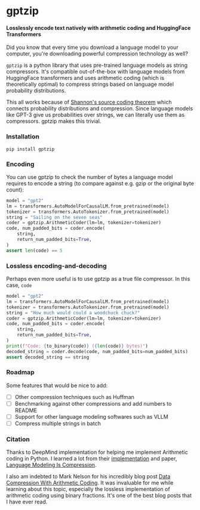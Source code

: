 # gptzip
#### Losslessly encode text natively with arithmetic coding and HuggingFace Transformers

Did you know that every time you download a language model to your computer, you're downloading powerful compression technology as well?

`gptzip` is a python library that uses pre-trained language models as string compressors. It's compatible out-of-the-box with language models from HuggingFace transformers and uses arithmetic coding (which is theoretically optimal) to compress strings based on language model probability distributions. 

This all works because of [Shannon's source coding theorem](https://en.wikipedia.org/wiki/Shannon%27s_source_coding_theorem) which connects probability distributions and compression. Since language models like GPT-3 give us probabilities over strings, we can literally use them as compressors. gptzip makes this trivial.

### Installation
```pip install gptzip```

### Encoding

You can use gptzip to check the number of bytes a language model requires to encode a string (to compare against e.g. gzip or the original byte count):

```python
model = "gpt2"
lm = transformers.AutoModelForCausalLM.from_pretrained(model)
tokenizer = transformers.AutoTokenizer.from_pretrained(model)
string = "Sailing on the seven seas"
coder = gptzip.ArithmeticCoder(lm=lm, tokenizer=tokenizer)
code, num_padded_bits = coder.encode(
    string, 
    return_num_padded_bits=True, 
)
assert len(code) == 5
```

### Lossless encoding-and-decoding

Perhaps even more useful is to use gptzip as a true file compressor. In this case, `code`
```python
model = "gpt2"
lm = transformers.AutoModelForCausalLM.from_pretrained(model)
tokenizer = transformers.AutoTokenizer.from_pretrained(model)
string = "How much would could a woodchuck chuck?"
coder = gptzip.ArithmeticCoder(lm=lm, tokenizer=tokenizer)
code, num_padded_bits = coder.encode(
    string, 
    return_num_padded_bits=True, 
)
print(f"Code: {to_binary(code)} ({len(code)} bytes)")
decoded_string = coder.decode(code, num_padded_bits=num_padded_bits)
assert decoded_string == string
```


### Roadmap

Some features that would be nice to add:

- [ ] Other compression techniques such as Huffman
- [ ] Benchmarking against other compressions and add numbers to README
- [ ] Support for other language modeling softwares such as VLLM
- [ ] Compress multiple strings in batch

### Citation

Thanks to DeepMind implementation for helping me implement Arithmetic coding in Python. I learned a lot from their [implementation](https://github.com/google-deepmind/language_modeling_is_compression) and paper, [Language Modeling Is Compression](https://deepmind.google/research/publications/39768/). 

I also am indebted to Mark Nelson for his incredibly blog post [Data Compression With Arithmetic Coding](https://marknelson.us/posts/2014/10/19/data-compression-with-arithmetic-coding.html). It was invaluable for me while learning about this topic, especially the lossless implementation of arithmetic coding using binary fractions. It's one of the best blog posts that I have ever read.
